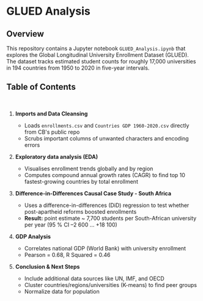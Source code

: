 # GLUED Analysis

## Overview

This repository contains a Jupyter notebook `GLUED_Analysis.ipynb` that explores the Global Longitudinal University Enrollment Dataset (GLUED). The dataset tracks estimated student counts for roughly 17,000 universities in 194 countries from 1950 to 2020 in five-year intervals. 
 
## Table of Contents
 
1. **Imports and Data Cleansing** 
    * Loads `enrollments.csv` and `Countries GDP 1960-2020.csv` directly from CB's public repo
    * Scrubs important columns of unwanted characters and encoding errors
 
2. **Exploratory data analysis (EDA)** 
    * Visualises enrollment trends globally and by region
    * Computes compound annual growth rates (CAGR) to find top 10 fastest-growing countries by total enrollment

3. **Difference-in-Differences Causal Case Study - South Africa** 
    * Uses a difference-in-differences (DiD) regression to test whether post-apartheid reforms boosted enrollments 
    * **Result:** point estimate ~ 7,700 students per South-African university per year (95 % CI –2 600 … +18 100)

4. **GDP Analysis** 
    * Correlates national GDP (World Bank) with university enrollment 
    * Pearson = 0.68, R Squared = 0.46
 
5. **Conclusion & Next Steps** 
    * Include additional data sources like UN, IMF, and OECD
    * Cluster countries/regions/universities (K-means) to find peer groups 
    * Normalize data for population
 